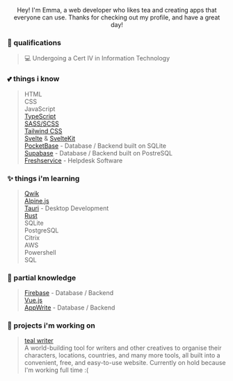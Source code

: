 <p align="center"> 
  Hey! I'm Emma, a web developer who likes tea and creating apps that everyone can use. Thanks for checking out my profile, and have a great day!
</p>

### **🍵 qualifications**
> 💻 Undergoing a Cert IV in Information Technology <br>

### **💕 things i know**
> HTML <br>
> CSS <br>
> JavaScript <br>
> [TypeScript](https://typescriptlang.org) <br>
> [SASS/SCSS](https://sass-lang.com) <br> 
> [Tailwind CSS](https://tailwindcss.com) <br>
> [Svelte](https://svelte.dev) & [SvelteKit](https://kit.svelte.dev) <br>
> [PocketBase](https://pocketbase.io) - Database / Backend built on SQLite <br>
> [Supabase](https://supabase.com) - Database / Backend built on PostreSQL <br>
> [Freshservice](https://freshworks.com/freshservice/) - Helpdesk Software <br>

### **✨ things i'm learning**
> [Qwik](https://qwik.builder.io/) <br>
> [Alpine.js](https://alpinejs.dev/) <br>
> [Tauri](https://tauri.app) - Desktop Development <br>
> [Rust](https://rustlang.org) <br>
> SQLite <br>
> PostgreSQL <br>
> Citrix <br>
> AWS <br>
> Powershell <br>
> SQL <br>

### **🥞 partial knowledge**
> [Firebase](https://firebase.google.com/) - Database / Backend <br>
> [Vue.js](https://vuejs.org/) <br>
> [AppWrite](https://appwrite.io) - Database / Backend <br>


### **🦀 projects i'm working on**
> [teal writer](https://tealwriter.com) <br>
> A world-building tool for writers and other creatives to organise their characters, locations, countries, and many more tools, all built into a convenient, free, and easy-to-use website. Currently on hold because I'm working full time :(
